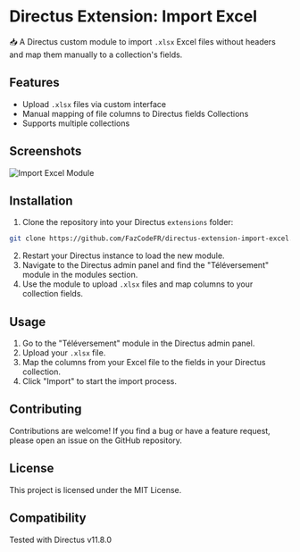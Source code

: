 # Directus Extension: Import Excel

📥 A Directus custom module to import `.xlsx` Excel files without headers and map them manually to a collection's fields.

## Features

- Upload `.xlsx` files via custom interface
- Manual mapping of file columns to Directus fields Collections
- Supports multiple collections


## Screenshots
![Import Excel Module](https://raw.githubusercontent.com/FazCodeFR/directus-extension-import-excel/Screenshot_1.jpg)

## Installation

1. Clone the repository into your Directus `extensions` folder:

```bash
git clone https://github.com/FazCodeFR/directus-extension-import-excel.git ./extensions/televersement
```

2. Restart your Directus instance to load the new module.
3. Navigate to the Directus admin panel and find the "Téléversement" module in the modules section.
5. Use the module to upload `.xlsx` files and map columns to your collection fields.
## Usage
1. Go to the "Téléversement" module in the Directus admin panel.
2. Upload your `.xlsx` file.
3. Map the columns from your Excel file to the fields in your Directus collection.
4. Click "Import" to start the import process.

## Contributing
Contributions are welcome! If you find a bug or have a feature request, please open an issue on the GitHub repository.

## License
This project is licensed under the MIT License.



## Compatibility
Tested with Directus v11.8.0